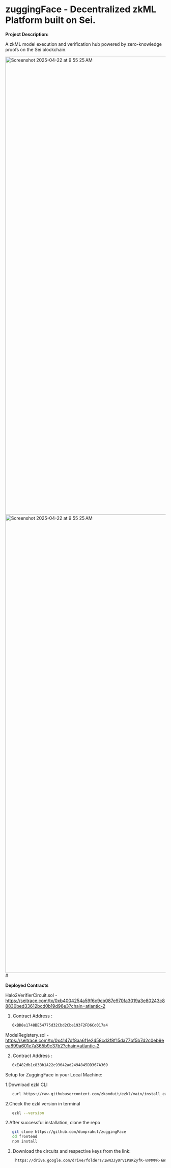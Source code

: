 # zuggingFace - Decentralized zkML Platform built on Sei.

**Project Description:**

A zkML model execution and verification hub powered by zero-knowledge proofs on the Sei blockchain.

<img width="1440" alt="Screenshot 2025-04-22 at 9 55 25 AM" src="https://github.com/user-attachments/assets/c8490774-e399-4e48-8f6a-d2c02887c972" /><img width="1440" alt="Screenshot 2025-04-22 at 9 55 25 AM" src="https://github.com/user-attachments/assets/a7ad3c46-b08a-46aa-bea3-e57360a0ba7f" />#

**Deployed Contracts**

Halo2VerifierCircuit.sol - https://seitrace.com/tx/0xb4004254a59f6c9cb087e970fa3019a3e80243c88830bed33612bcd0b19d96e3?chain=atlantic-2

1. Contract Address :
 ```bash
    0xBD8e1748BE54775d32Cbd2Cbe193F2FD6Cd017a4
 ```

ModelRegistery.sol - https://seitrace.com/tx/0x4147df8aa6f1e2458cd3f8f15da77bf5b7d2c0eb9eea899a601e7a365b9c37b2?chain=atlantic-2

2. Contract Address :
 ```bash
    0xE482db1c83Bb1A22c93642ad2494845DD367A369
 ```

Setup for ZuggingFace in your Local Machine:

1.Download ezkl CLI

 ```bash
    curl https://raw.githubusercontent.com/zkonduit/ezkl/main/install_ezkl_cli.sh | bash
 ```
2.Check the ezkl version in terminal

 ```bash
    ezkl --version
 ```
2.After successful installation, clone the repo

 ```bash
    git clone https://github.com/dumprahul/zuggingFace
    cd frontend
    npm install
 ```

3. Download the circuits and respective keys from the link:

   ```bash
    https://drive.google.com/drive/folders/1wN3Jy0rV1PaKZyfK-vNMVMR-6Wy07X9G
  ```




